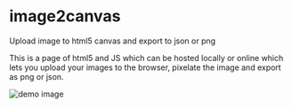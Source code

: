 # image2canvas
Upload image to html5 canvas and export to json or png

This is a page of html5 and JS which can be hosted locally or online which lets you upload your images to the browser, pixelate the image and export as png or json.

![demo image](http://benbyford.com/public/image2pixel.png)
